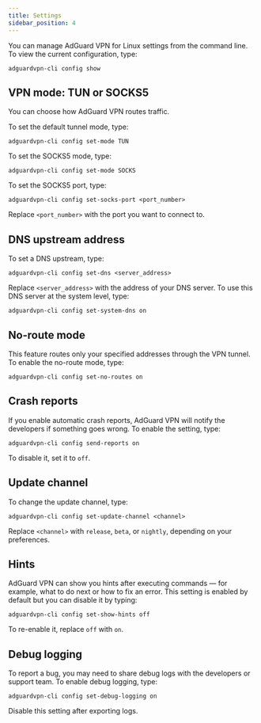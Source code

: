 ```yaml
---
title: Settings
sidebar_position: 4
---
```


You can manage AdGuard VPN for Linux settings from the command line. To view the current configuration, type:

```
adguardvpn-cli config show
```

## VPN mode: TUN or SOCKS5

You can choose how AdGuard VPN routes traffic.

To set the default tunnel mode, type:

```
adguardvpn-cli config set-mode TUN
```

To set the SOCKS5 mode, type:

```
adguardvpn-cli config set-mode SOCKS
```

To set the SOCKS5 port, type:

```
adguardvpn-cli config set-socks-port <port_number>
```

Replace `<port_number>` with the port you want to connect to.

## DNS upstream address

To set a DNS upstream, type:

```
adguardvpn-cli config set-dns <server_address>
```

Replace `<server_address>` with the address of your DNS server. To use this DNS server at the system level, type:

```
adguardvpn-cli config set-system-dns on
```

## No-route mode

This feature routes only your specified addresses through the VPN tunnel. To enable the no-route mode, type:

```
adguardvpn-cli config set-no-routes on
```

## Crash reports

If you enable automatic crash reports, AdGuard VPN will notify the developers if something goes wrong. To enable the setting, type:

```
adguardvpn-cli config send-reports on
```

To disable it, set it to `off`.

## Update channel

To change the update channel, type:

```
adguardvpn-cli config set-update-channel <channel>
```

Replace `<channel>` with `release`, `beta`, or `nightly`, depending on your preferences.

## Hints

AdGuard VPN can show you hints after executing commands — for example, what to do next or how to fix an error. This setting is enabled by default but you can disable it by typing:

```
adguardvpn-cli config set-show-hints off
```

To re-enable it, replace `off` with `on`.

## Debug logging

To report a bug, you may need to share debug logs with the developers or support team. To enable debug logging, type:

```
adguardvpn-cli config set-debug-logging on
```

Disable this setting after exporting logs.
